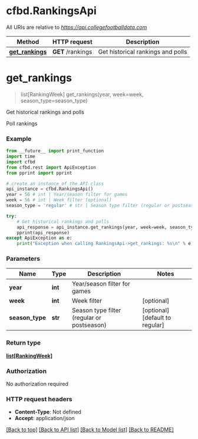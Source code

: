 # cfbd.RankingsApi

All URIs are relative to *https://api.collegefootballdata.com*

Method | HTTP request | Description
------------- | ------------- | -------------
[**get_rankings**](RankingsApi.md#get_rankings) | **GET** /rankings | Get historical rankings and polls


# **get_rankings**
> list[RankingWeek] get_rankings(year, week=week, season_type=season_type)

Get historical rankings and polls

Poll rankings

### Example
```python
from __future__ import print_function
import time
import cfbd
from cfbd.rest import ApiException
from pprint import pprint

# create an instance of the API class
api_instance = cfbd.RankingsApi()
year = 56 # int | Year/season filter for games
week = 56 # int | Week filter (optional)
season_type = 'regular' # str | Season type filter (regular or postseason) (optional) (default to regular)

try:
    # Get historical rankings and polls
    api_response = api_instance.get_rankings(year, week=week, season_type=season_type)
    pprint(api_response)
except ApiException as e:
    print("Exception when calling RankingsApi->get_rankings: %s\n" % e)
```

### Parameters

Name | Type | Description  | Notes
------------- | ------------- | ------------- | -------------
 **year** | **int**| Year/season filter for games | 
 **week** | **int**| Week filter | [optional] 
 **season_type** | **str**| Season type filter (regular or postseason) | [optional] [default to regular]

### Return type

[**list[RankingWeek]**](RankingWeek.md)

### Authorization

No authorization required

### HTTP request headers

 - **Content-Type**: Not defined
 - **Accept**: application/json

[[Back to top]](#) [[Back to API list]](../README.md#documentation-for-api-endpoints) [[Back to Model list]](../README.md#documentation-for-models) [[Back to README]](../README.md)


